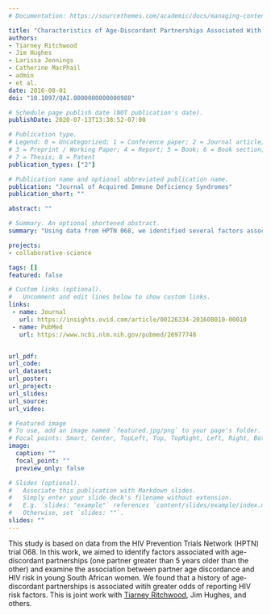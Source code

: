 ```yaml
---
# Documentation: https://sourcethemes.com/academic/docs/managing-content/

title: "Characteristics of Age-Discordant Partnerships Associated With HIV Risk Among Young South African Women (HPTN 068)"
authors:
- Tiarney Ritchwood
- Jim Hughes
- Larissa Jennings
- Catherine MacPhail
- admin
- et al.
date: 2016-08-01
doi: "10.1097/QAI.0000000000000988"

# Schedule page publish date (NOT publication's date).
publishDate: 2020-07-13T13:38:52-07:00

# Publication type.
# Legend: 0 = Uncategorized; 1 = Conference paper; 2 = Journal article;
# 3 = Preprint / Working Paper; 4 = Report; 5 = Book; 6 = Book section;
# 7 = Thesis; 8 = Patent
publication_types: ["2"]

# Publication name and optional abbreviated publication name.
publication: "Journal of Acquired Immune Deficiency Syndromes"
publication_short: ""

abstract: ""

# Summary. An optional shortened abstract.
summary: "Using data from HPTN 068, we identified several factors associated with age-discordant partnerships."

projects:
- collaborative-science

tags: []
featured: false

# Custom links (optional).
#   Uncomment and edit lines below to show custom links.
links:
 - name: Journal
   url: https://insights.ovid.com/article/00126334-201608010-00010
 - name: PubMed
   url: https://www.ncbi.nlm.nih.gov/pubmed/26977748


url_pdf:
url_code:
url_dataset:
url_poster:
url_project:
url_slides:
url_source:
url_video:

# Featured image
# To use, add an image named `featured.jpg/png` to your page's folder.
# Focal points: Smart, Center, TopLeft, Top, TopRight, Left, Right, BottomLeft, Bottom, BottomRight.
image:
  caption: ""
  focal_point: ""
  preview_only: false

# Slides (optional).
#   Associate this publication with Markdown slides.
#   Simply enter your slide deck's filename without extension.
#   E.g. `slides: "example"` references `content/slides/example/index.md`.
#   Otherwise, set `slides: ""`.
slides: ""
---
```


This study is based on data from the HIV Prevention Trials Network
(HPTN) trial 068. In this work, we aimed to identify factors associated
with age-discordant partnerships (one partner greater than 5 years older
than the other) and examine the association between partner age
discordance and HIV risk in young South African women. We found that a
history of age-discordant partnerships is associated witih greater odds
of reporting HIV risk factors. This is joint work with [Tiarney
Ritchwood](https://fmch.duke.edu/profile/tiarney-ritchwood), Jim Hughes,
and others.
